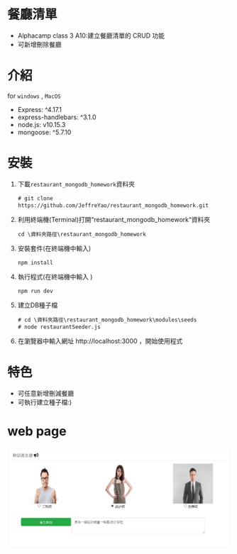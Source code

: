 # 餐廳清單
- Alphacamp class 3 A10:建立餐廳清單的 CRUD 功能
- 可新增刪除餐廳

# 介紹
for `windows` , `MacOS`
- Express: ^4.17.1
- express-handlebars: ^3.1.0
- node.js: v10.15.3
- mongoose: ^5.7.10


# 安裝
1.	下載`restaurant_mongodb_homework`資料夾
    ```
    # git clone https://github.com/JeffreYao/restaurant_mongodb_homework.git
    ```
2.	利用終端機(Terminal)打開“restaurant_mongodb_homework“資料夾
    ```
    cd \資料夾路徑\restaurant_mongodb_homework
    ```
3.	安裝套件(在終端機中輸入)
    ```
    npm install 
    ```

4.	執行程式(在終端機中輸入 )
    ```    
    npm run dev
    ```
5. 建立DB種子檔
    ```
    # cd \資料夾路徑\restaurant_mongodb_homework\modules\seeds 
    # node restaurantSeeder.js
    ```
6. 在瀏覽器中輸入網址 http://localhost:3000 ，開始使用程式

# 特色
- 可任意新增刪減餐廳
- 可執行建立種子檔:)

# web page
![webpage](https://github.com/JeffreYao/trash_talk_generator/blob/master/trash_talk.jpg?raw=true)

